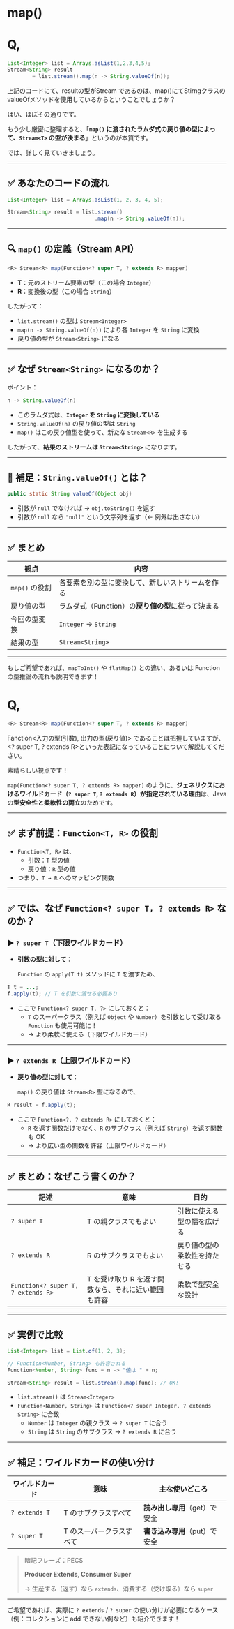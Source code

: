 # map()

# Q,

```java
List<Integer> list = Arrays.asList(1,2,3,4,5);
Stream<String> result
        = list.stream().map(n -> String.valueOf(n));
```

上記のコードにて、resultの型がStream<String> であるのは、map()にてStirngクラスのvalueOfメソッドを使用しているからということでしょうか？

はい、ほぼその通りです。

もう少し厳密に整理すると、「**`map()` に渡されたラムダ式の戻り値の型によって、`Stream<T>` の型が決まる**」というのが本質です。

では、詳しく見ていきましょう。

---

## ✅ あなたのコードの流れ

```java
List<Integer> list = Arrays.asList(1, 2, 3, 4, 5);

Stream<String> result = list.stream()
                            .map(n -> String.valueOf(n));
```

---

## 🔍 `map()` の定義（Stream API）

```java
<R> Stream<R> map(Function<? super T, ? extends R> mapper)
```

- **T**：元のストリーム要素の型（この場合 `Integer`）
- **R**：変換後の型（この場合 `String`）

したがって：

- `list.stream()` の型は `Stream<Integer>`
- `map(n -> String.valueOf(n))` により各 `Integer` を `String` に変換
- 戻り値の型が `Stream<String>` になる

---

## ✅ なぜ `Stream<String>` になるのか？

ポイント：

```java
n -> String.valueOf(n)
```

- このラムダ式は、**`Integer` を `String` に変換している**
- `String.valueOf(n)` の戻り値の型は `String`
- `map()` はこの戻り値型を使って、新たな `Stream<R>` を生成する

したがって、**結果のストリームは `Stream<String>`** になります。

---

## 🎯 補足：`String.valueOf()` とは？

```java
public static String valueOf(Object obj)
```

- 引数が `null` でなければ → `obj.toString()` を返す
- 引数が `null` なら `"null"` という文字列を返す（← 例外は出さない）

---

## ✅ まとめ

| 観点 | 内容 |
| --- | --- |
| `map()` の役割 | 各要素を別の型に変換して、新しいストリームを作る |
| 戻り値の型 | ラムダ式（Function）の**戻り値の型**に従って決まる |
| 今回の型変換 | `Integer` → `String` |
| 結果の型 | `Stream<String>` |

---

もしご希望であれば、`mapToInt()` や `flatMap()` との違い、あるいは Function の型推論の流れも説明できます！

# Q,

```java
<R> Stream<R> map(Function<? super T, ? extends R> mapper)
```

Fanction<入力の型(引数), 出力の型(戻り値)> であることは把握していますが、<? super T, ? extends R>といった表記になっていることについて解説してください。

素晴らしい視点です！

`map(Function<? super T, ? extends R> mapper)` のように、**ジェネリクスにおけるワイルドカード（`? super T`, `? extends R`）が指定されている理由**は、Java の**型安全性と柔軟性の両立**のためです。

---

## ✅ まず前提：`Function<T, R>` の役割

- `Function<T, R>` は、
    - 引数：`T` 型の値
    - 戻り値：`R` 型の値
- つまり、`T → R` へのマッピング関数

---

## ✅ では、なぜ `Function<? super T, ? extends R>` なのか？

### ▶ `? super T`（下限ワイルドカード）

- **引数の型に対して**：
    
    `Function` の `apply(T t)` メソッドに `T` を渡すため、
    

```java
T t = ...;
f.apply(t); // T を引数に渡せる必要あり
```

- ここで `Function<? super T, ?>` にしておくと：
    - `T` のスーパークラス（例えば `Object` や `Number`）を引数として受け取る `Function` も使用可能に！
    - → より柔軟に使える（下限ワイルドカード）

---

### ▶ `? extends R`（上限ワイルドカード）

- **戻り値の型に対して**：
    
    `map()` の戻り値は `Stream<R>` 型になるので、
    

```java
R result = f.apply(t);
```

- ここで `Function<?, ? extends R>` にしておくと：
    - `R` を返す関数だけでなく、`R` のサブクラス（例えば `String`）を返す関数も OK
    - → より広い型の関数を許容（上限ワイルドカード）

---

## ✅ まとめ：なぜこう書くのか？

| 記述 | 意味 | 目的 |
| --- | --- | --- |
| `? super T` | T の親クラスでもよい | 引数に使える型の幅を広げる |
| `? extends R` | R のサブクラスでもよい | 戻り値の型の柔軟性を持たせる |
| `Function<? super T, ? extends R>` | T を受け取り R を返す関数なら、それに近い範囲も許容 | 柔軟で型安全な設計 |

---

## ✅ 実例で比較

```java
List<Integer> list = List.of(1, 2, 3);

// Function<Number, String> も許容される
Function<Number, String> func = n -> "値は " + n;

Stream<String> result = list.stream().map(func); // OK!
```

- `list.stream()` は `Stream<Integer>`
- `Function<Number, String>` は `Function<? super Integer, ? extends String>` に合致
    - `Number` は `Integer` の親クラス → `? super T` に合う
    - `String` は `String` のサブクラス → `? extends R` に合う

---

## ✅ 補足：ワイルドカードの使い分け

| ワイルドカード | 意味 | 主な使いどころ |
| --- | --- | --- |
| `? extends T` | T のサブクラスすべて | **読み出し専用**（get）で安全 |
| `? super T` | T のスーパークラスすべて | **書き込み専用**（put）で安全 |

> 暗記フレーズ：PECS
> 
> 
> **Producer Extends, Consumer Super**
> 
> → 生産する（返す）なら `extends`、消費する（受け取る）なら `super`
> 

---

ご希望であれば、実際に `? extends` / `? super` の使い分けが必要になるケース（例：コレクションに add できない例など）も紹介できます！